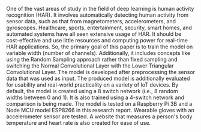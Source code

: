 One of the vast areas of study in the field of deep learning is human activity recognition (HAR). It involves automatically detecting human activity from sensor data, such as that from magnetometers, accelerometers, and gyroscopes. Healthcare, sports, entertainment, security, smart homes, and automated systems have all seen extensive usage of HAR. It should be cost-effective and use little resources and computing power for real-time HAR applications. So, the primary goal of this paper is to train the model on variable width (number of channels). Additionally, it includes concepts like using the Random Sampling approach rather than fixed sampling and switching the Normal Convolutional Layer with the Lower Triangular Convolutional Layer. The model is developed after preprocessing the sensor data that was used as input. The produced model is additionally evaluated for usability and real-world practicality on a variety of IoT devices. By default, the model is created using a 8 switch network (i.e., 8 random widths between 0 and 1). It is also trained using a 4-switch network and comparison is being made. The model is tested on a Raspberry Pi 3B and a Node MCU model ESP8266 in this research report. Wearable gloves with an accelerometer sensor are tested. A website that measures a person's body temperature and heart rate is also created for ease of use.
